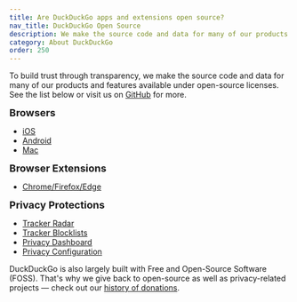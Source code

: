 ```yaml
---
title: Are DuckDuckGo apps and extensions open source?
nav_title: DuckDuckGo Open Source
description: We make the source code and data for many of our products and features available under open source licenses.
category: About DuckDuckGo
order: 250
---
```


<p>
    To build trust through transparency, we make the source code and data for many of our products and features available under open-source licenses. See the list below or visit us on <a href="https://github.com/duckduckgo">GitHub</a> for more.
</p>

<p>
    <strong style="font-size: 18px;">Browsers</strong>
</p>
<ul>
    <li><a href="https://github.com/duckduckgo/ios">iOS</a></li>
    <li><a href="https://github.com/duckduckgo/android">Android</a></li>
    <li><a href="https://github.com/duckduckgo/macos-browser">Mac</a></li>
</ul>
<p>
    <strong style="font-size:18px;">Browser Extensions</strong>
</p>
<ul>
    <li><a href="https://github.com/duckduckgo/duckduckgo-privacy-extension">Chrome/Firefox/Edge</a></li>
</ul>

<p>
    <strong style="font-size:18px;">Privacy Protections</strong>
</p>
<ul>
    <li>
        <a href="https://github.com/duckduckgo/tracker-radar">Tracker Radar</a>
    </li>
    <li>
        <a href="https://github.com/duckduckgo/tracker-blocklists">Tracker Blocklists</a>
    </li>
    <li><a href="https://github.com/duckduckgo/privacy-dashboard">Privacy Dashboard</a></li>
    <li>
        <a href="https://github.com/duckduckgo/privacy-configuration">Privacy Configuration</a>
    </li>
</ul>
<p>
    DuckDuckGo is also largely built with Free and Open-Source Software (FOSS). 
    That's why we give back to open-source as well as privacy-related
    projects — check out our
    <a href="https://duckduckgo.com/donations">history of donations</a>.
</p>
